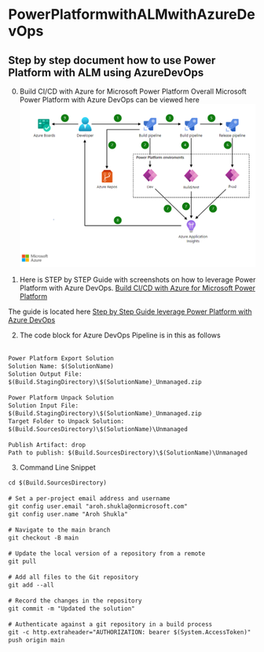 # PowerPlatformwithALMwithAzureDevOps
## Step by step document how to use Power Platform with ALM using AzureDevOps

0. Build CI/CD with Azure for Microsoft Power Platform 
Overall Microsoft Power Platform with Azure DevOps can be viewed here
![Build CI/CD with Azure for Microsoft Power Platform ](<images/01 Build CICD with Azure for Microsoft Power Platform.png>)

1. Here is STEP by STEP Guide with screenshots on how to leverage Power Platform with Azure DevOps. 
[Build CI/CD with Azure for Microsoft Power Platform](https://learn.microsoft.com/en-us/azure/architecture/solution-ideas/articles/azure-devops-continuous-integration-for-power-platform)



The guide is located here [Step by Step Guide leverage Power Platform with Azure DevOps](<20231228StepbyStepGuide/20231219 - ALM with Power Platform - Azure DevOps - GitHub.pdf>)

2. The code block for Azure DevOps Pipeline is in this as follows

```

Power Platform Export Solution
Solution Name: $(SolutionName)
Solution Output File: $(Build.StagingDirectory)\$(SolutionName)_Unmanaged.zip

Power Platform Unpack Solution
Solution Input File: $(Build.StagingDirectory)\$(SolutionName)_Unmanaged.zip
Target Folder to Unpack Solution: $(Build.SourcesDirectory)\$(SolutionName)\Unmanaged

Publish Artifact: drop
Path to publish: $(Build.SourcesDirectory)\$(SolutionName)\Unmanaged

```

3. Command Line Snippet

```
cd $(Build.SourcesDirectory)

# Set a per-project email address and username
git config user.email "aroh.shukla@onmicrosoft.com"
git config user.name "Aroh Shukla"

# Navigate to the main branch
git checkout -B main

# Update the local version of a repository from a remote
git pull

# Add all files to the Git repository
git add --all

# Record the changes in the repository
git commit -m "Updated the solution"

# Authenticate against a git repository in a build process
git -c http.extraheader="AUTHORIZATION: bearer $(System.AccessToken)" push origin main

```